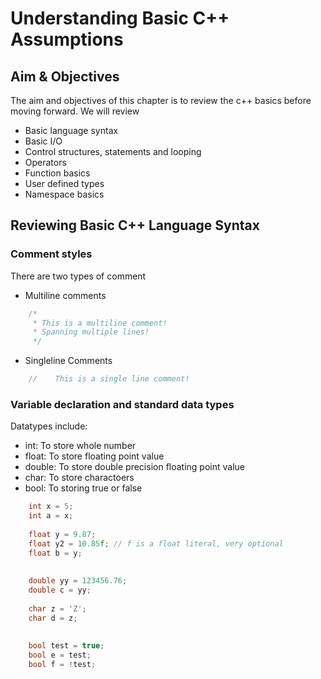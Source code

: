 # Understanding Basic C++ Assumptions


## Aim & Objectives

The aim and objectives of this chapter is to review the c++ basics before moving forward. We will review

- Basic language syntax
- Basic I/O
- Control structures, statements and looping
- Operators
- Function basics
- User defined types
- Namespace basics


## Reviewing Basic C++ Language Syntax

### Comment styles

There are two types of comment

- Multiline comments

```c++
    /* 
     * This is a multiline comment!
     * Spanning multiple lines!
     */
```
- Singleline Comments

```c++
    //    This is a single line comment!
```


### Variable declaration and standard data types

Datatypes include:

- int: To store whole number
- float: To store floating point value
- double: To store double precision floating point value
- char: To store charactoers
- bool: To storing true or false


```c++
    int x = 5;
    int a = x;
    
    float y = 9.87;
    float y2 = 10.85f; // f is a float literal, very optional
    float b = y;
    
    
    double yy = 123456.76;
    double c = yy;
    
    char z = 'Z';
    char d = z;
    
    
    bool test = true;
    bool e = test;
    bool f = !test;
```